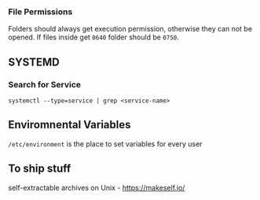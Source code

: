 ### File Permissions 

Folders should always get execution permission, otherwise they can not be opened. If files inside get `0640` folder should be `0750`.

## SYSTEMD

### Search for Service
```
systemctl --type=service | grep <service-name>
```

## Enviromnental Variables

`/etc/environment` is the place to set variables for every user

## To ship stuff
self-extractable archives on Unix - https://makeself.io/
